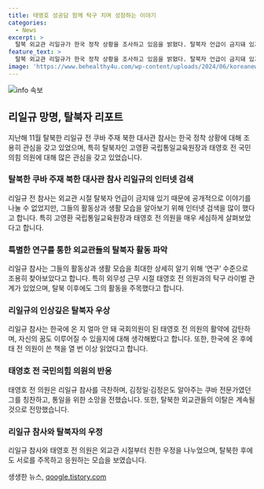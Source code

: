 ```yaml
---
title: 태영호 성공담 함께 탁구 치며 성장하는 이야기
categories:
  - News
excerpt: >
  탈북 외교관 리일규가 한국 정착 상황을 조사하고 있음을 밝혔다. 탈북자 언급이 금지돼 있기 때문에 동료들과 얘기하기 어려워서 인터넷 검색을 통해 정보를 얻는다고 설명했다. 특히 고영환 국립통일교육원장과 태영호 전 국민의힘 의원에 대해 많은 관심을 보였고, 태 전 의원과는 외무성 근무 시절 친하게 지냈다. 태 전 의원은 리 참사를 칭찬하며 통일을 위해 함께 노력하자고 했다. 태 전 의원은 또 다른 탈북 외교관들의 탈북이 예상된다고 전망했다.
feature_text: >
  탈북 외교관 리일규가 한국 정착 상황을 조사하고 있음을 밝혔다. 탈북자 언급이 금지돼 있기 때문에 동료들과 얘기하기 어려워서 인터넷 검색을 통해 정보를 얻는다고 설명했다. 특히 고영환 국립통일교육원장과 태영호 전 국민의힘 의원에 대해 많은 관심을 보였고, 태 전 의원과는 외무성 근무 시절 친하게 지냈다. 태 전 의원은 리 참사를 칭찬하며 통일을 위해 함께 노력하자고 했다. 태 전 의원은 또 다른 탈북 외교관들의 탈북이 예상된다고 전망했다.
image: 'https://www.behealthy4u.com/wp-content/uploads/2024/06/koreanews.jpg'
---
```


<p><img src="https://www.behealthy4u.com/wp-content/uploads/2024/06/koreanews.jpg" alt="info 속보" /></p>

<h2 data-ke-size="size26">리일규 망명, 탈북자 리포트</h2>

<p data-ke-size="size16">지난해 11월 탈북한 리일규 전 쿠바 주재 북한 대사관 참사는 한국 정착 상황에 대해 조용히 관심을 갖고 있었으며, 특히 탈북자인 고영환 국립통일교육원장과 태영호 전 국민의힘 의원에 대해 많은 관심을 갖고 있었습니다.</p>

<h3 data-ke-size="size24">탈북한 쿠바 주재 북한 대사관 참사 리일규의 인터넷 검색</h3>

<p data-ke-size="size16">리일규 전 참사는 외교관 시절 탈북자 언급이 금지돼 있기 때문에 공개적으로 이야기를 나눌 수 없었지만, 그들의 활동상과 생활 모습을 알아보기 위해 인터넷 검색을 많이 했다고 합니다. 특히 고영환 국립통일교육원장과 태영호 전 의원을 매우 세심하게 살펴보았다고 합니다.</p>

<h3 data-ke-size="size24">특별한 연구를 통한 외교관들의 탈북자 활동 파악</h3>

<p data-ke-size="size16">리일규 참사는 그들의 활동상과 생활 모습을 최대한 상세히 알기 위해 ‘연구’ 수준으로 조용히 찾아보았다고 합니다. 특히 외무성 근무 시절 태영호 전 의원과의 탁구 라이벌 관계가 있었으며, 탈북 이후에도 그의 활동을 주목했다고 합니다.</p>

<h3 data-ke-size="size24">리일규의 인상깊은 탈북자 우상</h3>

<p data-ke-size="size16">리일규 참사는 한국에 온 지 얼마 안 돼 국회의원이 된 태영호 전 의원의 활약에 감탄하며, 자신의 꿈도 이루어질 수 있을지에 대해 생각해봤다고 합니다. 또한, 한국에 온 후에 태 전 의원이 쓴 책을 열 번 이상 읽었다고 합니다.</p>

<h3 data-ke-size="size24">태영호 전 국민의힘 의원의 반응</h3>

<p data-ke-size="size16">태영호 전 의원은 리일규 참사를 극찬하며, 김정일·김정은도 알아주는 쿠바 전문가였던 그를 칭찬하고, 통일을 위한 소망을 전했습니다. 또한, 탈북한 외교관들의 이탈은 계속될 것으로 전망했습니다.</p>

<h3 data-ke-size="size24">리일규 참사와 탈북자의 우정</h3>

<p data-ke-size="size16">리일규 참사와 태영호 전 의원은 외교관 시절부터 친한 우정을 나누었으며, 탈북한 후에도 서로를 주목하고 응원하는 모습을 보였습니다.</p>
생생한 뉴스, <a href="https://qoogle.tistory.com" rel="dofollow">qoogle.tistory.com</a>


